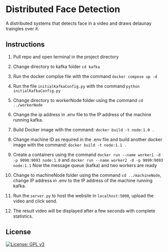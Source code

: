 # Distributed Face Detection
A distributed systems that detects face in a video and draws delaunay traingles over it.


## Instructions
1. Pull repo and open terminal in the project directory
2. Change directory to kafka folder `cd kafka`
3. Run the docker complse file with the command `docker compose up -d`
4. Run the file `initialKafkaConfig.py` with the command `python initialKafkaConfig.py`
5. Change directory to workerNode folder using the command `cd ../workerNode`
6. Change the ip address in .env file to the IP address of the machine running kafka.
7. Build Docker image with the command: 
 `docker build -t node:1.0 .`
8. Change machine ID as required in the .env file and build another docker image with the command: 
 `docker build -t node:1.1 .`
7. Create a containers using the command `docker run --name worker1 -d -p 9090:9093 node:1.0` and `docker run --name worker2 -d -p 9099:9093 node:1.1` 
Now the message queue (kafka) and two workers are ready

8. Change to machineNode folder using the command `cd ../machineNode`, change IP address in .env to the IP address of the machine running kafka.
9. Run the `server.py` to host the website in `localhost:5000`, upload the video and click send. 
10. The result video will be displayed after a few seconds with complete statistics.

## License
[![License: GPL v3](https://img.shields.io/badge/License-GPLv3-blue.svg)](https://github.com/Znsored/workerNode/blob/main/LICENSE)
